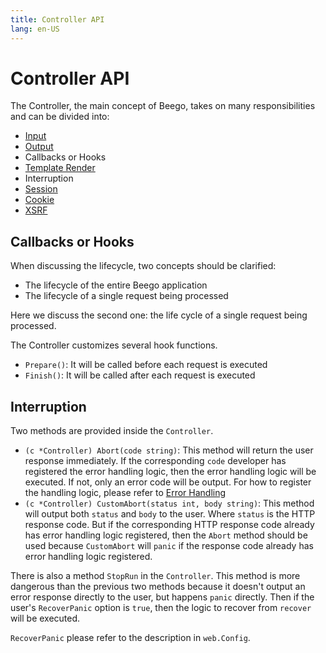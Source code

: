 ```yaml
---
title: Controller API
lang: en-US
---
```


# Controller API

The Controller, the main concept of Beego, takes on many responsibilities and can be divided into:

- [Input](../../input/README.md)
- [Output](../../output/README.md)
- Callbacks or Hooks
- [Template Render](../../view/README.md)
- Interruption
- [Session](../../session/README.md)
- [Cookie](../../cookie/README.md)
- [XSRF](./../../xsrf/README.md)

## Callbacks or Hooks

When discussing the lifecycle, two concepts should be clarified:

- The lifecycle of the entire Beego application
- The lifecycle of a single request being processed

Here we discuss the second one: the life cycle of a single request being processed.

The Controller customizes several hook functions.

- `Prepare()`: It will be called before each request is executed
- `Finish()`: It will be called after each request is executed

## Interruption

Two methods are provided inside the `Controller`.

- `(c *Controller) Abort(code string)`: This method will return the user response immediately. If the corresponding `code` developer has registered the error handling logic, then the error handling logic will be executed. If not, only an error code will be output. For how to register the handling logic, please refer to [Error Handling](../../error/README.md)
- `(c *Controller) CustomAbort(status int, body string)`: This method will output both `status` and `body` to the user. Where `status` is the HTTP response code. But if the corresponding HTTP response code already has error handling logic registered, then the `Abort` method should be used because `CustomAbort` will `panic` if the response code already has error handling logic registered.

There is also a method `StopRun` in the `Controller`. This method is more dangerous than the previous two methods because it doesn't output an error response directly to the user, but happens `panic` directly. Then if the user's `RecoverPanic` option is `true`, then the logic to recover from `recover` will be executed.

`RecoverPanic` please refer to the description in `web.Config`.
